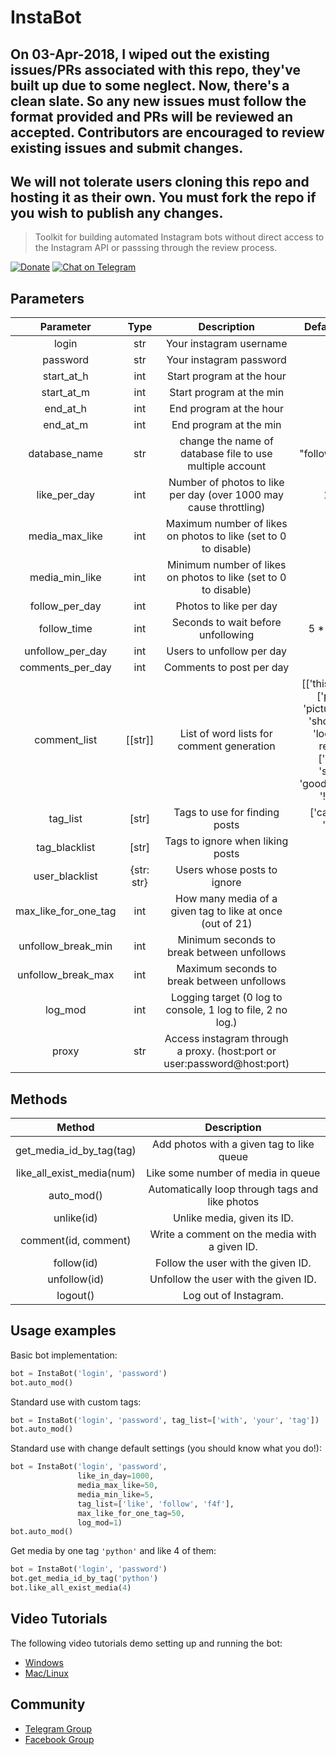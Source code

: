 # InstaBot

## On 03-Apr-2018, I wiped out the existing issues/PRs associated with this repo, they've built up due to some neglect. Now, there's a clean slate. So any new issues must follow the format provided and PRs will be reviewed an accepted. Contributors are encouraged to review existing issues and submit changes.

## We will not tolerate users cloning this repo and hosting it as their own. You must fork the repo if you wish to publish any changes.

> Toolkit for building automated Instagram bots without direct access to the Instagram API or passsing through the review process.

[![Donate](https://img.shields.io/badge/PayPal-Donate-brightgreen.svg)](https://www.paypal.com/cgi-bin/webscr?cmd=_donations&business=7BMM6JGE73322&lc=US)
[![Chat on Telegram](https://img.shields.io/badge/Chat%20on-Telegram-brightgreen.svg)](https://t.me/joinchat/DYKH-0G_8hsDDoN_iE8ZlA)

## Parameters
| Parameter            | Type|                Description                           |        Default value             |
|:--------------------:|:---:|:----------------------------------------------------:|:--------------------------------:|
| login                | str | Your instagram username                              |      |
| password             | str | Your instagram password                              |      |
| start\_at\_h         | int | Start program at the hour                            | 0    |
| start\_at\_m         | int | Start program at the min                             | 0    |
| end\_at\_h           | int | End program at the hour                              | 23   |
| end\_at\_m           | int | End program at the min                               | 59   |
| database\_name       | str | change the name of database file to use multiple account | "follows\_db.db"   |
| like_per_day         | int | Number of photos to like per day (over 1000 may cause throttling) | 1000 |
| media_max_like       | int | Maximum number of likes on photos to like (set to 0 to disable) | 0    |
| media_min_like       | int | Minimum number of likes on photos to like (set to 0 to disable) | 0    |
| follow_per_day       | int | Photos to like per day                               | 0    |
| follow_time          | int | Seconds to wait before unfollowing                   | 5 * 60 * 60 |
| unfollow_per_day     | int | Users to unfollow per day                            | 0    |
| comments_per_day     | int | Comments to post per day                             | 0    |
| comment_list         | [[str]] | List of word lists for comment generation        | [['this', 'your'], ['photo', 'picture', 'pic', 'shot'], ['is', 'looks', 'is really'], ['great', 'super', 'good'], ['.', '...', '!', '!!']] |
| tag_list             | [str] | Tags to use for finding posts                      | ['cat', 'car', 'dog'] |
| tag_blacklist        | [str] | Tags to ignore when liking posts                   | [] |
| user_blacklist       | {str: str} | Users whose posts to ignore                   | {} |
| max_like_for_one_tag | int | How many media of a given tag to like at once (out of 21) | 5 |
| unfollow_break_min   | int | Minimum seconds to break between unfollows           | 15 |
| unfollow_break_max   | int | Maximum seconds to break between unfollows           | 30 |
| log_mod              | int | Logging target (0 log to console, 1 log to file, 2 no log.) | 0 |
| proxy                | str | Access instagram through a proxy. (host:port or user:password@host:port) | |

## Methods
| Method | Description |
|:------:|:-----------:|
| get_media_id_by_tag(tag) | Add photos with a given tag to like queue |
| like_all_exist_media(num) | Like some number of media in queue |
| auto_mod() | Automatically loop through tags and like photos |
| unlike(id) | Unlike media, given its ID. |
| comment(id, comment) | Write a comment on the media with a given ID. |
| follow(id) | Follow the user with the given ID. |
| unfollow(id) | Unfollow the user with the given ID. |
| logout() | Log out of Instagram. |

## Usage examples
Basic bot implementation:
```py
bot = InstaBot('login', 'password')
bot.auto_mod()
```

Standard use with custom tags:
```py
bot = InstaBot('login', 'password', tag_list=['with', 'your', 'tag'])
bot.auto_mod()
```

Standard use with change default settings (you should know what you do!):
```py
bot = InstaBot('login', 'password',
               like_in_day=1000,
               media_max_like=50,
               media_min_like=5,
               tag_list=['like', 'follow', 'f4f'],
               max_like_for_one_tag=50,
               log_mod=1)
bot.auto_mod()
```

Get media by one tag `'python'` and like 4 of them:
```py
bot = InstaBot('login', 'password')
bot.get_media_id_by_tag('python')
bot.like_all_exist_media(4)
```

## Video Tutorials
The following video tutorials demo setting up and running the bot:
* [Windows](https://www.youtube.com/watch?v=V8P0UCrACA0)
* [Mac/Linux](https://www.youtube.com/watch?v=ASO-cZO6uqo)

## Community

- [Telegram Group](https://t.me/joinchat/DYKH-0G_8hsDDoN_iE8ZlA)
- [Facebook Group](https://www.facebook.com/groups/instabot/)

